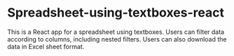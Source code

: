 # Spreadsheet-using-textboxes-react
This is a React app for a spreadsheet using textboxes. Users can filter data according to columns, including nested filters. Users can also download the data in Excel sheet format.
